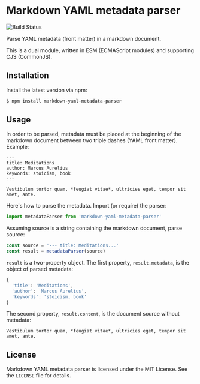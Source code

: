 # Markdown YAML metadata parser

![Build Status](https://github.com/ilterra/markdown-yaml-metadata-parser/actions/workflows/node.js.yml/badge.svg)

Parse YAML metadata (front matter) in a markdown document.

This is a dual module, written in ESM (ECMAScript modules) and supporting CJS (CommonJS).

## Installation

Install the latest version via npm:

```bash
$ npm install markdown-yaml-metadata-parser
```

## Usage

In order to be parsed, metadata must be placed at the beginning of the markdown document between two triple dashes (YAML front matter). Example:

    ---
    title: Meditations
    author: Marcus Aurelius
    keywords: stoicism, book
    ---

    Vestibulum tortor quam, *feugiat vitae*, ultricies eget, tempor sit amet, ante.

Here's how to parse the metadata. Import (or require) the parser:

```js
import metadataParser from 'markdown-yaml-metadata-parser'
```

Assuming source is a string containing the markdown document, parse source:

```js
const source = '--- title: Meditations...'
const result = metadataParser(source)
```

`result` is a two-property object. The first property, `result.metadata`, is the object of parsed metadata:

```js
{
  'title': 'Meditations',
  'author': 'Marcus Aurelius',
  'keywords': 'stoicism, book'
}
```

The second property, `result.content`, is the document source without metadata:

```
Vestibulum tortor quam, *feugiat vitae*, ultricies eget, tempor sit amet, ante.
```

## License

Markdown YAML metadata parser is licensed under the MIT License. See the `LICENSE` file for details.